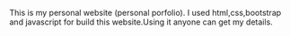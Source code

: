This is my personal website (personal porfolio). I used html,css,bootstrap and javascript for build this website.Using it anyone can get my details.